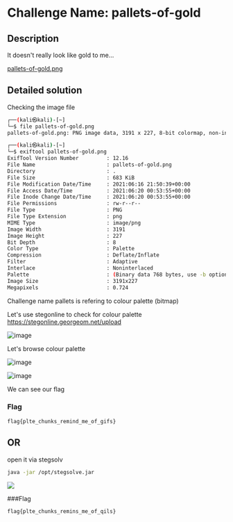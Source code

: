 # Challenge Name: pallets-of-gold

## Description

It doesn't really look like gold to me...

[pallets-of-gold.png](pallets-of-gold.png)

## Detailed solution

Checking the image file 

```bash
┌──(kali㉿kali)-[~]
└─$ file pallets-of-gold.png
pallets-of-gold.png: PNG image data, 3191 x 227, 8-bit colormap, non-interlaced
``` 

```bash
┌──(kali㉿kali)-[~]
└─$ exiftool pallets-of-gold.png
ExifTool Version Number         : 12.16
File Name                       : pallets-of-gold.png
Directory                       : .
File Size                       : 683 KiB
File Modification Date/Time     : 2021:06:16 21:50:39+00:00
File Access Date/Time           : 2021:06:20 00:53:55+00:00
File Inode Change Date/Time     : 2021:06:20 00:53:55+00:00
File Permissions                : rw-r--r--
File Type                       : PNG
File Type Extension             : png
MIME Type                       : image/png
Image Width                     : 3191
Image Height                    : 227
Bit Depth                       : 8
Color Type                      : Palette
Compression                     : Deflate/Inflate
Filter                          : Adaptive
Interlace                       : Noninterlaced
Palette                         : (Binary data 768 bytes, use -b option to extract)
Image Size                      : 3191x227
Megapixels                      : 0.724
``` 
Challenge name pallets is refering to colour palette (bitmap) 

Let's use stegonline to check for colour palette https://stegonline.georgeom.net/upload 

![image](https://user-images.githubusercontent.com/72421091/122659033-4d172380-d16b-11eb-98bd-dcd6e196e317.png)

Let's browse colour palette

![image](https://user-images.githubusercontent.com/72421091/122659061-8fd8fb80-d16b-11eb-9ce4-13f783056975.png)

![image](https://user-images.githubusercontent.com/72421091/122659073-98313680-d16b-11eb-85b5-424f53867f3c.png)

We can see our flag 




### Flag

```
flag{plte_chunks_remind_me_of_gifs}
```


## OR

open it via stegsolv
```bash
java -jar /opt/stegsolve.jar
```
![](https://i.imgur.com/AFp8RpN.png)

###Flag

```
flag{plte_chunks_remins_me_of_qils}
```